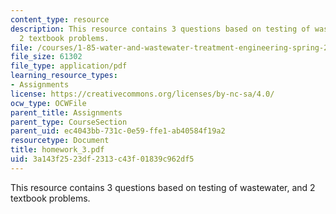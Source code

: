 ```yaml
---
content_type: resource
description: This resource contains 3 questions based on testing of wastewater, and
  2 textbook problems.
file: /courses/1-85-water-and-wastewater-treatment-engineering-spring-2006/3a143f2523df2313c43f01839c962df5_homework_3.pdf
file_size: 61302
file_type: application/pdf
learning_resource_types:
- Assignments
license: https://creativecommons.org/licenses/by-nc-sa/4.0/
ocw_type: OCWFile
parent_title: Assignments
parent_type: CourseSection
parent_uid: ec4043bb-731c-0e59-ffe1-ab40584f19a2
resourcetype: Document
title: homework_3.pdf
uid: 3a143f25-23df-2313-c43f-01839c962df5
---
```

This resource contains 3 questions based on testing of wastewater, and 2 textbook problems.